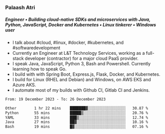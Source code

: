 ### Palaash Atri

##### Engineer • Building cloud-native SDKs and microservices with Java, Python, JavaScript, Docker and Kubernetes • Linux tinkerer • Windows user

- I talk about #cloud, #linux, #docker, #kubernetes, and #softwaredevelopment
- Currently an Engineer at L&T Technology Services, working as a full-stack developer (contractor) for a major cloud PaaS provider.
- I speak Java, JavaScript, Python 3, Bash and Powershell. Currently learning how to speak Go.
- I build with with Spring Boot, Express.js, Flask, Docker, and Kubernetes.
- I build for Linux (RHEL and Debian) and Windows, on AWS EKS and Azure AKS.
- I automate most of my builds with Github CI, Gitlab CI and Jenkins.

<!--
**palaashatri/palaashatri** is a ✨ _special_ ✨ repository because its `README.md` (this file) appears on your GitHub profile.

Here are some ideas to get you started:

- 🔭 I’m currently working on ...
- 🌱 I’m currently learning ...
- 👯 I’m looking to collaborate on ...
- 🤔 I’m looking for help with ...
- 💬 Ask me about ...
- 📫 How to reach me: ...
- 😄 Pronouns: ...
- ⚡ Fun fact: ...
-->

<!--START_SECTION:waka-->

```txt
From: 19 December 2023 - To: 26 December 2023

Other        1 hr 22 mins    ███████▓░░░░░░░░░░░░░░░░░   30.87 %
Python       55 mins         █████▒░░░░░░░░░░░░░░░░░░░   20.76 %
YAML         33 mins         ███▒░░░░░░░░░░░░░░░░░░░░░   12.74 %
Java         27 mins         ██▓░░░░░░░░░░░░░░░░░░░░░░   10.16 %
Bash         19 mins         █▓░░░░░░░░░░░░░░░░░░░░░░░   07.16 %
```

<!--END_SECTION:waka-->

